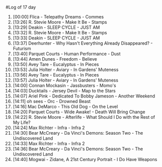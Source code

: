 #Log of 17 day

1. [00:00] Flica - Telepathy Dreams - Commes
1. [13:26] R. Stevie Moore - Make It Be - Stamps
1. [13:29] Deakin - SLEEP CYCLE - JUST AM
1. [13:32] R. Stevie Moore - Make It Be - Stamps
1. [13:33] Deakin - SLEEP CYCLE - JUST AM
1. [13:37] Deerhunter - Why Hasn't Everything Already Disappeared? - Futurism
1. [13:40] Parquet Courts - Human Performance - Dust
1. [13:44] Amen Dunes - Freedom - Believe
1. [13:50] Avey Tare - Eucalyptus - In Pieces
1. [13:53] Julia Holter - Aviary - In Gardens' Muteness
1. [13:56] Avey Tare - Eucalyptus - In Pieces
1. [13:57] Julia Holter - Aviary - In Gardens' Muteness
1. [14:00] Connan Mockasin - Jassbusters - Momo's
1. [14:03] Ducktails - Jersey Devil - Map to the Stars
1. [14:07] Ariel Pink - Dedicated To Bobby Jameson - Another Weekend
1. [14:11] oh sees - Orc - Drowned Beast
1. [14:16] Mac DeMarco - This Old Dog - On the Level
1. [14:20] Parquet Courts - Wide Awake! - Death Will Bring Change
1. [14:22] R. Stevie Moore - Afterlife - What Should I Do with the Rest of My Life?
1. [14:24] Max Richter - Infra - Infra 2
1. [14:30] Bear McCreary - Da Vinci's Demons: Season Two - The Undiscovered Land
1. [14:33] Max Richter - Infra - Infra 2
1. [14:36] Bear McCreary - Da Vinci's Demons: Season Two - The Undiscovered Land
1. [14:40] Mogwai - Zidane, A 21st Century Portrait - I Do Have Weapons
